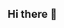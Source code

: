 ## Hi there 👋

<!--
**kashishsainidev/kashishsainidev** is a ✨ _special_ ✨ repository because its `README.md` (this file) appears on your GitHub profile.

Here are some ideas to get you started:

- 🔭 I’m currently working on improving myself.
- 🌱 I’m currently learning frontend developing (reactjs)
- 💬 Ask me about anything.
- 📫 How to reach me: you can't for now.
-->
